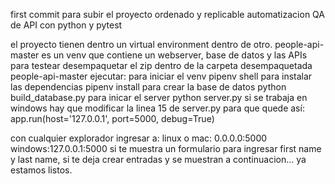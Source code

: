 first commit para subir el proyecto ordenado y replicable
automatizacion QA de API con python y pytest

el proyecto tienen dentro un virtual environment dentro de otro.
people-api-master es un venv que contiene un webserver, base de datos y las APIs para testear
desempaquetar el zip
dentro de la carpeta desempaquetada people-api-master ejecutar:
para iniciar el venv
pipenv shell 
para instalar las dependencias
pipenv install
para crear la base de datos
python build_database.py
para inicar el server
python server.py
si se trabaja en windows hay que modificar la linea 15 de server.py para que quede así:
app.run(host='127.0.0.1', port=5000, debug=True)

con cualquier explorador ingresar a:
linux o mac: 0.0.0.0:5000
windows:127.0.0.1:5000
si te muestra un formulario para ingresar first name y last name, si te deja crear entradas y se muestran a continuacion... ya estamos listos.
